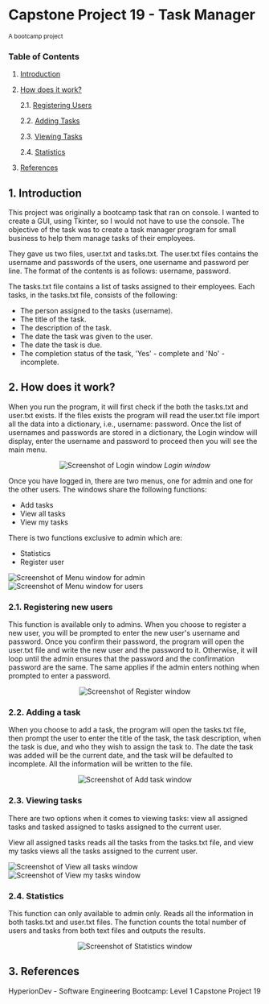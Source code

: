 # Capstone Project 19 - Task Manager

<sub>A bootcamp project</sub>

### Table of Contents                            

1. [Introduction](#introduction)
2. [How does it work?](#project-description)

   2.1. [Registering Users](#reg_users)
  
   2.2. [Adding Tasks](#add_tasks)
  
   2.3. [Viewing Tasks](#view_tasks)
  
   2.4. [Statistics](#view_stats)
4. [References](#references)

## 1. Introduction <a name="introduction"></a>

This project was originally a bootcamp task that ran on console. I wanted to create a GUI, using Tkinter, so I would not have to use the console. The objective of the task was to create a task manager program for small business to help them manage tasks of their employees. 

They gave us two files, user.txt and tasks.txt. The user.txt files contains the username and passwords of the users, one username and password per line. The format of the contents is as follows: username, password.

The tasks.txt file contains a list of tasks assigned to their employees. Each tasks, in the tasks.txt file, consists of the following:
* The person assigned to the tasks (username).
* The title of the task.
* The description of the task.
* The date the task was given to the user.
* The date the task is due.
* The completion status of the task, 'Yes' - complete and 'No' - incomplete.

## 2. How does it work? <a name="project-description"></a>
When you run the program, it will first check if the both the tasks.txt and user.txt exists. If the files exists the program will read the user.txt file import all the data into a dictionary, i.e., username: password. Once the list of usernames and passwords are stored in a dictionary, the Login window will display, enter the username and password to proceed then you will see the main menu.
<p align="center">
    <img src="/Images/Login.PNG" alt="Screenshot of Login window">
    <em>Login window</em>
</p>

Once you have logged in, there are two menus, one for admin and one for the other users. The windows share the following functions:
* Add tasks
* View all tasks
* View my tasks

There is two functions exclusive to admin which are:
* Statistics
* Register user

<p align="left">
    <img src="/Images/Main_menu_admin.PNG" alt="Screenshot of Menu window for admin" title="Main menu for admin.">
    <img src="/Images/Main_menu_users.PNG" alt="Screenshot of Menu window for users" title = "Main menu for other users.">
</p>

### 2.1. Registering new users <a name="reg_users"></a>
This function is available only to admins. When you choose to register a new user, you will be prompted to enter the new user's username and password. Once you confirm their password, the program will open the user.txt file and write the new user and the password to it. Otherwise, it will loop until the admin ensures that the password and the confirmation password are the same. The same applies if the admin enters nothing when prompted to enter a password.

<p align="center">
    <img src="/Images/Register_menu.PNG" alt="Screenshot of Register window" title="Register window.">
</p>

### 2.2. Adding a task <a name="add_tasks"></a>
When you choose to add a task, the program will open the tasks.txt file, then prompt the user to enter the title of the task, the task description, when the task is due, and  who they wish to assign the task to. The date the task was added will be the current date, and the task will be defaulted to incomplete. All the information will be written to the file.

<p align="center">
    <img src="/Images/Add_task_menu.PNG" alt="Screenshot of Add task window" title="Add Task window.">
</p>

### 2.3. Viewing tasks <a name="view_tasks"></a>
There are two options when it comes to viewing tasks: view all assigned tasks and tasked assigned to tasks assigned to the current user.

View all assigned tasks reads all the tasks from the tasks.txt file, and view my tasks views all the tasks assigned to the current user.

<p align="left">
    <img src="/Images/View_all_tasks_menu.PNG" alt="Screenshot of View all tasks window" title="View All Tasks window.">
    <img src="/Images/View_my_tasks_menu.PNG" alt="Screenshot of View my tasks window" title="View My Task window.">
</p>

### 2.4. Statistics <a name="view_stats"></a>
This function can only available to admin only. Reads all the information in both tasks.txt and user.txt files. The function counts the total number of users and tasks from both text files and outputs the results.

<p align="center">
    <img src="/Images/Statistics_menu.PNG" alt="Screenshot of Statistics window" title= "Statistics window.">
</p>

## 3. References <a name="references"></a>
HyperionDev - Software Engineering Bootcamp: Level 1 Capstone Project 19
